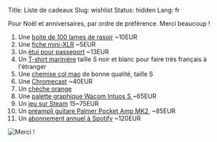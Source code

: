 Title: Liste de cadeaux
Slug: wishlist
Status: hidden
Lang: fr

Pour Noël et anniversaires, par ordre de préférence. Merci beaucoup !

1. Une [boite de 100 lames de rasoir](https://www.amazon.fr/Astra-Lames-rasoir-double-platine/dp/B001QY8QXM/ref=sr_1_4?s=hpc&ie=UTF8&qid=1543513937&sr=1-4&keywords=lames+rasoir) ~10EUR
1. Une [fiche mini-XLR](https://www.thomann.de/fr/thomann_sk039_female_mini_xlr_3p.htm) ~5EUR
1. Un [étui pour passeport](https://www.amazon.fr/gp/product/B01N3CR6QW/ref=ox_sc_act_title_3?smid=A19OB497BDWP85&psc=1) ~13EUR
1. Un [T-shirt marinière](https://www.ugholin.fr/832-thickbox_default/t-shirt-mariniere-homme-blanc-bleu-manches-longues.jpg) taille S noir et blanc pour faire très français à l'étranger
1. Une [chemise col mao](https://duckduckgo.com/?q=chemise+col+mao&t=canonical&atb=v135-6&iax=images&ia=images) de bonne qualité, taille S
1. Une [Chromecast](https://store.google.com/product/chromecast) ~40EUR
1. Un [chèche orange](https://cdn.laredoute.com/products/641by641/e/4/5/e4516b9800dfd75c306b1186434c4d32.jpg)
1. Une [palette graphique Wacom Intuos S ](https://www.amazon.fr/Wacom-Nouvelle-Intuos-Graphique-Compatible/dp/B079MQZM4X/ref=sr_1_5?s=computers&ie=UTF8&qid=1543516107&sr=1-5&keywords=wacom) ~65EUR
1. Un [jeu sur Steam](https://store.steampowered.com/wishlist/id/charlesfleche) 15~75EUR
1. Un [préampli guitare Palmer Pocket Amp MK2](https://www.thomann.de/fr/palmer_pocket_amp_mk2_guitar_preamp.htm?ref=search_prv_3), ~85EUR
1. Un [abonnement annuel à Spotify](https://www.spotify.com) ~120EUR

![Merci !](https://thumbs.dreamstime.com/b/hand-heart-form-love-blue-sky-background-42393797.jpg)
